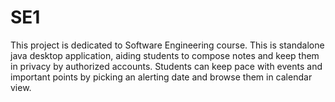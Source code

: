 # SE1
This project is dedicated to Software Engineering course. This is standalone java desktop application, aiding students to compose notes and keep them in privacy by authorized accounts. Students can keep pace with events and important points by picking an alerting date and browse them in calendar view.
